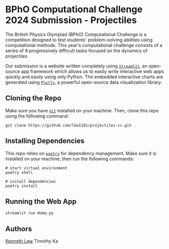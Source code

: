 # BPhO Computational Challenge 2024 Submission - Projectiles

The British Physics Olympiad (BPhO) Computational Challenge is a competition designed to test students' problem-solving abilities using computational methods. This year's computational challenge consists of a series of 9 progressively difficult tasks focused on the dynamics of projectiles.

Our submission is a website written completely using [`Streamlit`](https://streamlit.io/), an open-source app framework which allows us to easily write interactive web apps quickly and easily using only Python. The embedded interactive charts are generated using [`Plotly`](https://plotly.com/python/), a powerful open-source data visualization library.

## Cloning the Repo

Make sure you have [`git`](https://git-scm.com/) installed on your machine. Then, clone this repo using the following command:

```shell
git clone https://github.com/lew1101/projectiles-cc.git
```

## Installing Dependencies

This repo relies on [`poetry`](https://python-poetry.org/) for dependency management. Make sure it is installed on your machine, then run the following commands:

```shell
# start virtual environment
poetry shell

# install dependencies
poetry install 
```

## Running the Web App

```shell
streamlit run Home.py
```

## Authors

[Kenneth Lew](https://github.com/lew1101)
Timothy Ka

